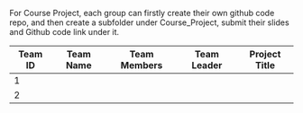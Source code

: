 For Course Project, each group can firstly create their own github code repo, and then create a subfolder under Course_Project, submit their slides and Github code link under it.

| Team ID | Team Name | Team Members | Team Leader | Project Title |
| ------ | ------ | ------ | ------ | ------ |
|1|||||
|2|||||
